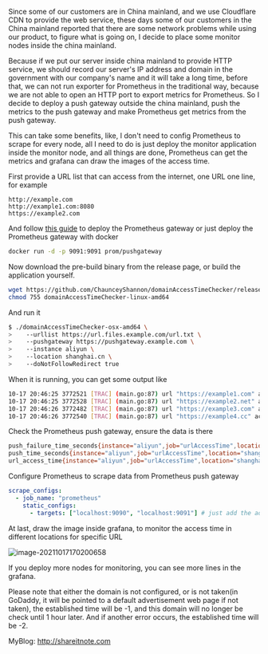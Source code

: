 Since some of our customers are in China mainland, and we use Cloudflare CDN  to provide the web service,  these days some of our customers in the China mainland reported that there are some network problems while using our product, to figure what is going on,  I decide to place some monitor nodes inside the china mainland. 

Because if we put our server inside china mainland to provide HTTP service, we should record our server's IP address and domain in the government with our company's name and it will take a long time, before that, we can not run exporter for Prometheus in the traditional way, because we are not able to open an HTTP port to export metrics for Prometheus. So I decide to deploy a push gateway outside the china mainland, push the metrics to the push gateway and make Prometheus get metrics from the push gateway.

This can take some benefits, like, I don't need to config Prometheus to scrape for every node, all I need to do is just deploy the monitor application inside the monitor node,  and all things are done, Prometheus can get the metrics and grafana can draw the images of the access time. 

First provide a URL list that can access from the internet, one URL one line, for example 

```
http://example.com
http://example1.com:8080
https://example2.com
```

 And follow [this guide](https://github.com/prometheus/pushgateway) to deploy the Prometheus gateway or just deploy the Prometheus gateway with docker 

```bash 
docker run -d -p 9091:9091 prom/pushgateway
```

Now download the pre-build binary from the release page,  or build the application yourself. 

```bash 
wget https://github.com/ChaunceyShannon/domainAccessTimeChecker/releases/download/v1.0.0/domainAccessTimeChecker-linux-amd64 
chmod 755 domainAccessTimeChecker-linux-amd64 
```

And run it  

```bash 
$ ./domainAccessTimeChecker-osx-amd64 \     
>    --urllist https://url.files.example.com/url.txt \
>    --pushgateway https://pushgateway.example.com \
>    --instance aliyun \    
>    --location shanghai.cn \
>    --doNotFollowRedirect true 
```

When it is running,  you can get some output like 

```bash 
10-17 20:46:25 3772521 [TRAC] (main.go:87) url "https://example1.com" access time: 0.5991010665893555
10-17 20:46:25 3772528 [TRAC] (main.go:87) url "https://example2.net" access time: 0.6949009895324707
10-17 20:46:26 3772482 [TRAC] (main.go:87) url "https://example3.com" access time: 1.7885558605194092
10-17 20:46:26 3772540 [TRAC] (main.go:87) url "https://example4.cc" access time: 0.4796111583709717
```

Check the Prometheus push gateway, ensure the data is there 

```bash 
push_failure_time_seconds{instance="aliyun",job="urlAccessTime",location="shanghai.cn"} 0
push_time_seconds{instance="aliyun",job="urlAccessTime",location="shanghai.cn"} 1.634474887393473e+09
url_access_time{instance="aliyun",job="urlAccessTime",location="shanghai.cn",url="http://example.com"} 0.7847859859466553
```

Configure Prometheus to scrape data from Prometheus push gateway 

```yaml 
scrape_configs:
  - job_name: "prometheus"
    static_configs:
      - targets: ["localhost:9090", "localhost:9091"] # just add the address for the prometheus gateway, because here I deploy prometheus and prometheus push gateway in the same instance, so I place localhost:9091 here.
```

At last, draw the image inside grafana, to monitor the access time in different locations for specific URL 

![image-20211017170200658](https://shareitnote.com/uploads/image.aDFT9V5wXzfgXDGZy7cT33.png)

If you deploy more nodes for monitoring, you can see more lines in the grafana.

Please note that either the domain is not configured, or is not taken(in GoDaddy, it will be pointed to a default advertisement web page if not taken), the established time will be -1, and this domain will no longer be check until 1 hour later. And if another error occurs, the established time will be -2. 

MyBlog: http://shareitnote.com

